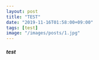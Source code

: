 ```yaml
---
layout: post
title: "TEST"
date: "2019-11-16T01:58:00+09:00"
tags: [test]
image: "/images/posts/1.jpg"
---
```


##### test
